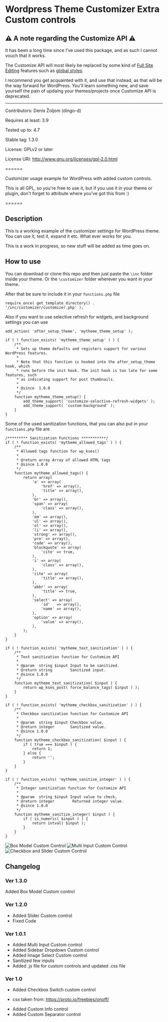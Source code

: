 # Wordpress Theme Customizer Extra Custom controls

## ⚠️ A note regarding the Customize API ⚠️

It has been a long time since I've used this package, and as such I cannot vouch that it works.

The Customize API will most likely be replaced by some kind of [Full Site Editing](https://fullsiteediting.com/) features such as [global styles](https://make.wordpress.org/design/handbook/focuses/global-styles/).

I recommend you get acquainted with it, and use that instead, as that will be the way forward for WordPress. You'll learn something new, and save yourself the pain of updaing your themes/projects once Customize API is deprecated.

---

Contributors: Denis Žoljom (dingo-d)

Requires at least: 3.9

Tested up to: 4.7

Stable tag: 1.3.0

License: GPLv2 or later

License URI: http://www.gnu.org/licenses/gpl-2.0.html

======

Customizer usage example for WordPress with added custom controls.

This is all GPL, so you're free to use it, but if you use it in your theme or plugin, don't forget to attribute where you've got this from :)

======

## Description

This is a working example of the customizer settings for WordPress theme. You can use it, test it, expand it etc. What ever works for you.

This is a work in progress, so new stuff will be added as time goes on.

## How to use

You can download or clone this repo and then just paste the `\inc` folder inside your theme. Or the `\customizer` folder wherever you want in your theme.

After that be sure to include it in your `functions.php` file

```
require_once( get_template_directory() . '/inc/customizer/customizer.php' );
```

Also if you want to use selective refresh for widgets, and background settings you can use

```
add_action( 'after_setup_theme', 'mytheme_theme_setup' );

if ( ! function_exists( 'mytheme_theme_setup' ) ) {
	/**
	 * Sets up theme defaults and registers support for various WordPress features.
	 *
	 * Note that this function is hooked into the after_setup_theme hook, which
	 * runs before the init hook. The init hook is too late for some features, such
	 * as indicating support for post thumbnails.
	 *
	 * @since  1.0.0
	 */
	function mytheme_theme_setup() {
		add_theme_support( 'customize-selective-refresh-widgets' );
		add_theme_support( 'custom-background' );
	}
}
```

Some of the used sanitization functions, that you can also put in your `functions.php` file are

```
/********* Sanitization Functions ***********/
if ( ! function_exists( 'mytheme_allowed_tags' ) ) {
	/**
	 * Allowed tags function for wp_kses()
	 *
	 * @return array Array of allowed HTML tags
	 * @since 1.0.0
	 */
	function mytheme_allowed_tags() {
		return array(
			'a' => array(
				'href' => array(),
				'title' => array(),
			),
			'br' => array(),
			'span' => array(
				'class' => array(),
			),
			'em' => array(),
			'ul' => array(),
			'ol' => array(),
			'li' => array(),
			'strong' => array(),
			'pre' => array(),
			'code' => array(),
			'blockquote' => array(
				'cite' => true,
			),
			'i' => array(
				'class' => array(),
			),
			'cite' => array(
				'title' => array(),
			),
			'abbr' => array(
				'title' => true,
			),
			'select' => array(
				'id'   => array(),
				'name' => array(),
			),
			'option' => array(
				'value' => array(),
			),
		);
	}
}

if ( ! function_exists( 'mytheme_text_sanitization' ) ) {
	/**
	 * Text sanitization function for Customize API
	 *
	 * @param  string $input Input to be sanitized.
	 * @return string        Sanitized input.
	 * @since 1.0.0
	 */
	function mytheme_text_sanitization( $input ) {
		return wp_kses_post( force_balance_tags( $input ) );
	}
}

if ( ! function_exists( 'mytheme_checkbox_sanitization' ) ) {
	/**
	 * Checkbox sanitization function for Customize API
	 *
	 * @param  string $input Checkbox value.
	 * @return integer       Sanitized value.
	 * @since 1.0.0
	 */
	function mytheme_checkbox_sanitization( $input ) {
		if ( true === $input ) {
			return 1;
		} else {
			return '';
		}
	}
}

if ( ! function_exists( 'mytheme_sanitize_integer' ) ) {
	/**
	 * Integer sanitization function for Customize API
	 *
	 * @param  string $input Input value to check.
	 * @return integer        Returned integer value.
	 * @since 1.0.0
	 */
	function mytheme_sanitize_integer( $input ) {
		if ( is_numeric( $input ) ) {
			return intval( $input );
		}
	}
}
```

![Box Model Custom Control](https://github.com/dingo-d/wordpress-theme-customizer-extra-custom-controls/blob/master/images/customizer-box.jpg)
![Multi Input Custom Control](https://github.com/dingo-d/wordpress-theme-customizer-extra-custom-controls/blob/master/images/customizer-multi-input.jpg)
![Checkbox and Slider Custom Control](https://github.com/dingo-d/wordpress-theme-customizer-extra-custom-controls/blob/master/images/customizer-check-slider.jpg)


## Changelog

### Ver 1.3.0

Added Box Model Custom control

### Ver 1.2.0

* Added Slider Custom control
* Fixed Code

### Ver 1.0.1

* Added Multi Input Custom control
* Added Sidebar Dropdown Custom control
* Added Image Select Custom control
* Sanitized few inputs
* Added .js file for custom controls and updated .css file

### Ver 1.0

* Added Checkbox Switch custom control
- css taken from: https://proto.io/freebies/onoff/
* Added Custom Info control
* Added Custom Separator control
